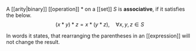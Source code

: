 
A [[arity|binary]] [[operation]] $*$ on a [[set]] $S$ is **associative**, if it satisfies the below.
$$
(x * y) * z = x * (y * z), \quad \forall x,y,z \in S
$$

In words it states, that rearranging the parentheses in an [[expression]] will not change the result.